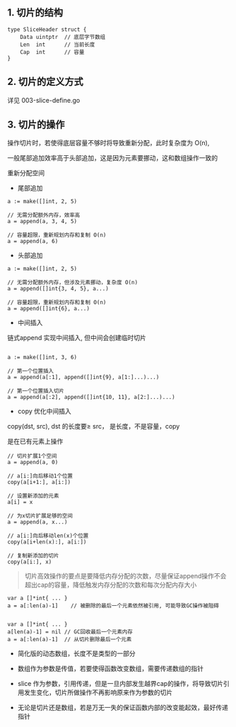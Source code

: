 
<h2 id='1'>1. 切片的结构</h2>

```
type SliceHeader struct {
    Data uintptr  // 底层字节数组
    Len  int      // 当前长度
    Cap  int      // 容量
}
```


<h2 id='2'>2. 切片的定义方式</h2>

详见 003-slice-define.go

<h2 id='3'>3. 切片的操作</h2>

操作切片时，若使得底层容量不够时将导致重新分配，此时复杂度为 O(n),

一般尾部追加效率高于头部追加，这是因为元素要挪动，这和数组操作一致的

重新分配空间

- 尾部追加

```
a := make([]int, 2, 5)

// 无需分配额外内存，效率高
a = append(a, 3, 4, 5)

// 容量超限，重新规划内存和复制 O(n)
a = append(a, 6)
```

- 头部追加

```
a := make([]int, 2, 5)

// 无需分配额外内存，但涉及元素挪动，复杂度 O(n)
a = append([]int{3, 4, 5}, a...)

// 容量超限，重新规划内存和复制 O(n)
a = append([]int{6}, a...)
```

- 中间插入

链式append 实现中间插入, 但中间会创建临时切片

```

a := make([]int, 3, 6)

// 第一个位置插入
a = append(a[:1], append([]int{9}, a[1:]...)...)

// 第一个位置插入切片
a = append(a[:2], append([]int{10, 11}, a[2:]...)...)
```

- copy 优化中间插入

copy(dst, src), dst 的长度要≥ src， 是长度，不是容量，copy

是在已有元素上操作

```
// 切片扩展1个空间
a = append(a, 0)

// a[i:]向后移动1个位置
copy(a[i+1:], a[i:]) 

// 设置新添加的元素
a[i] = x

// 为x切片扩展足够的空间
a = append(a, x...)       

// a[i:]向后移动len(x)个位置
copy(a[i+len(x):], a[i:])

// 复制新添加的切片 
copy(a[i:], x)
```

>
> 切片高效操作的要点是要降低内存分配的次数，尽量保证append操作不会超出cap的容量，降低触发内存分配的次数和每次分配内存大小
>

```
var a []*int{ ... }
a = a[:len(a)-1]    // 被删除的最后一个元素依然被引用, 可能导致GC操作被阻碍


var a []*int{ ... }
a[len(a)-1] = nil // GC回收最后一个元素内存
a = a[:len(a)-1]  // 从切片删除最后一个元素
```

- 简化版的动态数组，长度不是类型的一部分

- 数组作为参数是传值，若要使得函数改变数组，需要传递数组的指针

- slice 作为参数，引用传递，但是一旦内部发生越界cap的操作，将导致切片引用发生变化，切片所做操作不再影响原来作为参数的切片

- 无论是切片还是数组，若是万无一失的保证函数内部的改变能起效，最好传递指针
